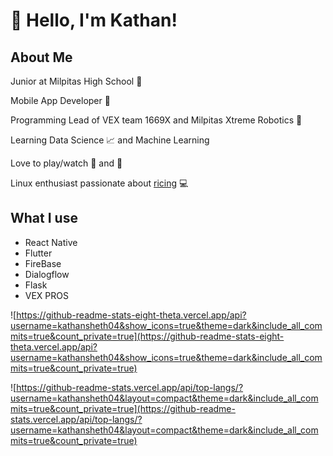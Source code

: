 # :wave: Hello, I'm Kathan!

## About Me 

Junior at Milpitas High School :school:

Mobile App Developer :iphone: 

Programming Lead of VEX team 1669X and Milpitas Xtreme Robotics :robot:

Learning Data Science :chart_with_upwards_trend:  and Machine Learning

Love to play/watch :ping_pong: and :basketball: 

Linux enthusiast passionate about [ricing](https://github.com/kathansheth04/NordRice) :computer:

## What I use 

* React Native
* Flutter
* FireBase
* Dialogflow
* Flask
* VEX PROS

![https://github-readme-stats-eight-theta.vercel.app/api?username=kathansheth04&show_icons=true&theme=dark&include_all_commits=true&count_private=true](https://github-readme-stats-eight-theta.vercel.app/api?username=kathansheth04&show_icons=true&theme=dark&include_all_commits=true&count_private=true) 

![https://github-readme-stats.vercel.app/api/top-langs/?username=kathansheth04&layout=compact&theme=dark&include_all_commits=true&count_private=true](https://github-readme-stats.vercel.app/api/top-langs/?username=kathansheth04&layout=compact&theme=dark&include_all_commits=true&count_private=true)
